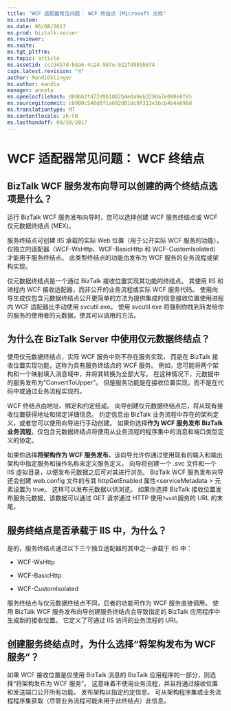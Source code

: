 ```yaml
---
title: "WCF 适配器常见问题： WCF 终结点 |Microsoft 文档"
ms.custom: 
ms.date: 06/08/2017
ms.prod: biztalk-server
ms.reviewer: 
ms.suite: 
ms.tgt_pltfrm: 
ms.topic: article
ms.assetid: ccc94b7d-b8a6-4c24-907e-922fd885b874
caps.latest.revision: "4"
author: MandiOhlinger
ms.author: mandia
manager: anneta
ms.openlocfilehash: d09bb2fd72d9b1882b4e0a9eb329da7e080e6fe5
ms.sourcegitcommit: cb908c540d8f1a692d01dc8f313e16cb4b4e696d
ms.translationtype: MT
ms.contentlocale: zh-CN
ms.lasthandoff: 09/20/2017
---
```

# <a name="wcf-adapter-faq-wcf-endpoints"></a>WCF 适配器常见问题： WCF 终结点
## <a name="what-are-two-endpoints-options-can-be-created-by-the-biztalk-wcf-service-publishing-wizard"></a>BizTalk WCF 服务发布向导可以创建的两个终结点选项是什么？  
 运行 BizTalk WCF 服务发布向导时，您可以选择创建 WCF 服务终结点或 WCF 仅元数据终结点 (MEX)。  
  
 服务终结点可创建 IIS 承载的实际 Web 位置（用于公开实际 WCF 服务的功能）。 仅独立的适配器（WCF-WsHttp、WCF-BasicHttp 和 WCF-CustomIsolated）才能用于服务终结点。 此类型终结点的功能由发布为 WCF 服务的业务流程或架构实现。  
  
 仅元数据终结点是一个通过 BizTalk 接收位置实现其功能的终结点。  其使用 IIS 和进程内 WCF 接收适配器，而非公开的业务流程或实际 WCF 服务代码。 使用向导生成仅包含元数据终结点公开更简单的方法为提供集成的信息接收位置使用进程内 WCF 适配器比手动使用 svcutil.exe。 使用 svcutil.exe 将强制你找到转发给你的服务的使用者的元数据，使其可以调用的方法。  
  
## <a name="why-would-i-use-a-metadata-only-endpoint-in-biztalk-server"></a>为什么在 BizTalk Server 中使用仅元数据终结点？  
 使用仅元数据终结点，实际 WCF 服务中则不存在服务实现， 而是在 BizTalk 接收位置实现功能，这称为具有服务终结点的 WCF 服务。 例如，您可能将两个架构和一个映射填入消息域中，并将其转换为全部大写。 在这种情况下，元数据中的服务发布为“ConvertToUpper”。 但是服务功能是在接收位置实现，而不是在代码中或通过业务流程实现的。  
  
 WCF 终结点由地址、绑定和约定组成。 向导创建仅元数据终结点后，将从现有接收位置获得地址和绑定详细信息。 约定信息由 BizTalk 业务流程中存在的架构定义，或者您可以使用向导进行手动创建。 如果你选择**作为 WCF 服务发布 BizTalk 业务流程**，仅包含元数据终结点将使用从业务流程的程序集中的消息和端口类型定义的协定。  
  
 如果你选择**将架构作为 WCF 服务发布**，该向导允许你通过使用现有的输入和输出架构中指定服务和操作名称来定义服务定义。 向导将创建一个 .svc 文件和一个 IIS 虚拟目录，以便发布元数据之后可对其进行浏览。 BizTalk WCF 服务发布向导还会创建 web.config 文件的与其 httpGetEnabled 属性\<serviceMetadata > 元素设置为 true。 这样可以发布元数据以供浏览。 如果你选择 BizTalk 接收位置发布服务元数据，该数据可以通过 GET 请求通过 HTTP 使用`?wsdl`服务的 URL 的末尾。  
  
## <a name="are-service-endpoints-hosted-in-iis-and-why"></a>服务终结点是否承载于 IIS 中，为什么？  
 是的，服务终结点通过以下三个独立适配器的其中之一承载于 IIS 中：  
  
-   WCF-WsHttp  
  
-   WCF-BasicHttp  
  
-   WCF-CustomIsolated  
  
 服务终结点与仅元数据终结点不同，后者的功能可作为 WCF 服务直接调用。 使用 BizTalk WCF 服务发布向导创建服务终结点会导致指定的 BizTalk 应用程序中生成新的接收位置。 它定义了可通过 IIS 访问的业务流程的 URI。  
  
## <a name="when-creating-a-service-endpoint-why-would-i-select-to-publish-schemas-as-a-wcf-service"></a>创建服务终结点时，为什么选择“将架构发布为 WCF 服务”？  
 如果 WCF 接收位置是仅使用 BizTalk 消息的 BizTalk 应用程序的一部分，则选择“将架构发布为 WCF 服务”。 这意味着不使用业务流程，并且将通过接收位置和发送端口公开所有功能。 发布架构以指定约定信息。 可从架构程序集或业务流程程序集获取（尽管业务流程可能未用于此终结点）此信息。